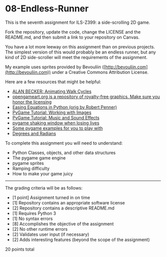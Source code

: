 # 08-Endless-Runner
This is the seventh assignment for ILS-Z399: a side-scrolling 2D game.

Fork the repository, update the code, change the LICENSE and the README.md, and then submit a link to your repository on Canvas.

You have a lot more leeway on this assignment than on previous projects. The simplest version of this would probably be an endless runner, but any kind of 2D side-scroller will meet the requirements of the assignment.

My example uses sprites provided by Bevouliin ([http://bevouliin.com](http://bevouliin.com)) under a Creative Commons Attribution License.

Here are a few resources that might be helpful:

* [ALAN BECKER: Animating Walk Cycles](https://www.youtube.com/watch?v=2y6aVz0Acx0)
* [opengameart.org is a repository of royalty-free graphics. Make sure you honor the licensing](http://opengameart.org)
* [Easing Equations in Python (orig by Robert Penner)](https://gist.github.com/th0ma5w/9883420)
* [PyGame Tutorial: Working with Images](http://www.nerdparadise.com/programming/pygame/part2)
* [PyGame Tutorial: Music and Sound Effects](http://www.nerdparadise.com/programming/pygame/part3)
* [pygame shaking window when losing lives](https://stackoverflow.com/questions/23633339/pygame-shaking-window-when-loosing-lifes)
* [Some pygame examples for you to play with](https://github.com/ILS-Z399/pygame-examples)
* [Degrees and Radians](https://www.quia.com/jg/321176list.html)

To complete this assignment you will need to understand:

* Python Classes, objects, and other data structures
* The pygame game engine
* pygame sprites
* Ramping difficulty
* How to make your game juicy


---

The grading criteria will be as follows:

* [1 point] Assignment turned in on time
* [1] Repository contains an appropriate software license
* [2] Repository contains a descriptive README.md
* [1] Requires Python 3
* [1] No syntax errors
* [8] Accomplishes the objective of the assignment
* [2] No other runtime errors
* [2] Validates user input (if necessary)
* [2] Adds interesting features (beyond the scope of the assignment)

20 points total